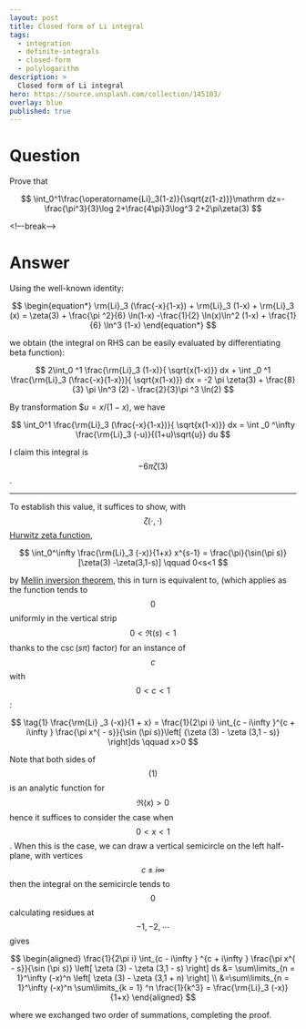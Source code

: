 ```yaml
---
layout: post
title: Closed form of Li integral 
tags:
  - integration   
  - definite-integrals
  - closed-form
  - polylogarithm
description: >
  Closed form of Li integral
hero: https://source.unsplash.com/collection/145103/
overlay: blue
published: true
---
```



# Question

Prove that

$$
 \int_0^1\frac{\operatorname{Li}_3(1-z)}{\sqrt{z(1-z)}}\mathrm dz=-\frac{\pi^3}{3}\log 2+\frac{4\pi}3\log^3 2+2\pi\zeta(3)
$$

<!–-break-–>

# Answer

Using the well-known identity:

$$
\begin{equation*}
\rm{Li}_3 (\frac{-x}{1-x}) + \rm{Li}_3 (1-x) + \rm{Li}_3 (x) = \zeta(3) + \frac{\pi ^2}{6} \ln(1-x) -\frac{1}{2} \ln(x)\ln^2 (1-x) + \frac{1}{6} \ln^3 (1-x)
\end{equation*}
$$

we obtain (the integral on RHS can be easily evaluated by differentiating beta function): 

$$
2\int_0 ^1 \frac{\rm{Li}_3 (1-x)}{ \sqrt{x(1-x)}} dx + \int _0 ^1 \frac{\rm{Li}_3 (\frac{-x}{1-x})}{ \sqrt{x(1-x)}} dx = -2 \pi \zeta(3) + \frac{8}{3} \pi \ln^3 (2) - \frac{2}{3}\pi ^3 \ln(2)
$$

By transformation $$u=x/(1-x)$, we have

$$
\int_0^1 \frac{\rm{Li}_3 (\frac{-x}{1-x})}{ \sqrt{x(1-x)}} dx = \int _0 ^\infty \frac{\rm{Li}_3 (-u)}{(1+u)\sqrt{u}} du
$$

I claim this integral is $$-6\pi \zeta(3)$$.

----------------------

To establish this value, it suffices to show, with $$\zeta(\cdot,\cdot)$$ [Hurwitz zeta function][1], 

$$
\int_0^\infty \frac{\rm{Li}_3 (-x)}{1+x} x^{s-1} = \frac{\pi}{\sin(\pi s)} [\zeta(3) -\zeta(3,1-s)] \qquad 0<s<1
$$

by [Mellin inversion theorem][2], this in turn is equivalent to, (which applies as the function tends to $$0$$ uniformly in the vertical strip  $$0<\Re(s)<1$$ thanks to the $\csc(s\pi)$ factor) for an instance of $$c$$ with $$0<c<1$$:

$$
\tag{1} \frac{\rm{Li} _3 (-x)}{1 + x} = \frac{1}{2\pi i} \int_{c - i\infty }^{c + i\infty } \frac{\pi x^{ - s}}{\sin (\pi s)}\left[ {\zeta (3) - \zeta (3,1 - s)} \right]ds \qquad x>0
$$

Note that both sides of $$(1)$$ is an analytic function for $$\Re(x) > 0$$ hence it suffices to consider the case when $$0<x<1$$. When this is the case, we can draw a vertical semicircle on the left half-plane, with vertices $$c \pm i\infty$$ then the integral on the semicircle tends to $$0$$ calculating residues at $$-1,-2,\cdots$$ gives

$$
\begin{aligned}
\frac{1}{2\pi i} \int_{c - i\infty } ^{c + i\infty } \frac{\pi x^{ - s}}{\sin (\pi s)} \left[ \zeta (3) - \zeta (3,1 - s) \right] ds
 &= \sum\limits_{n = 1}^\infty  (-x)^n \left[ \zeta (3) - \zeta (3,1 + n) \right] \\ 
 &=\sum\limits_{n = 1}^\infty  (-x)^n \sum\limits_{k = 1} ^n \frac{1}{k^3}  
 = \frac{\rm{Li}_3 (-x)}{1+x}
\end{aligned}
$$

where we exchanged two order of summations, completing the proof.


  [1]: https://en.wikipedia.org/wiki/Hurwitz_zeta_function
  [2]: https://en.wikipedia.org/wiki/Mellin_inversion_theorem